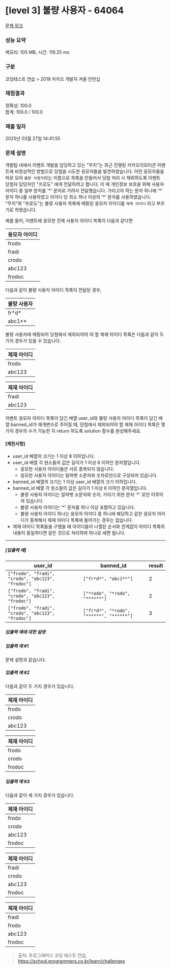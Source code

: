# [level 3] 불량 사용자 - 64064 

[문제 링크](https://school.programmers.co.kr/learn/courses/30/lessons/64064) 

### 성능 요약

메모리: 105 MB, 시간: 119.25 ms

### 구분

코딩테스트 연습 > 2019 카카오 개발자 겨울 인턴십

### 채점결과

정확성: 100.0<br/>합계: 100.0 / 100.0

### 제출 일자

2025년 03월 27일 14:41:55

### 문제 설명

<p>개발팀 내에서 이벤트 개발을 담당하고 있는 "무지"는 최근 진행된 카카오이모티콘 이벤트에 비정상적인 방법으로 당첨을 시도한 응모자들을 발견하였습니다. 이런 응모자들을 따로 모아 <code>불량 사용자</code>라는 이름으로 목록을 만들어서 당첨 처리 시 제외하도록 이벤트 당첨자 담당자인 "프로도" 에게 전달하려고 합니다. 이 때 개인정보 보호을 위해 사용자 아이디 중 일부 문자를 '*' 문자로 가려서 전달했습니다. 가리고자 하는 문자 하나에 '*' 문자 하나를 사용하였고 아이디 당 최소 하나 이상의 '*' 문자를 사용하였습니다.<br>
"무지"와 "프로도"는 불량 사용자 목록에 매핑된 응모자 아이디를 <code>제재 아이디</code> 라고 부르기로 하였습니다.</p>

<p>예를 들어, 이벤트에 응모한 전체 사용자 아이디 목록이 다음과 같다면</p>
<table class="table">
        <thead><tr>
<th>응모자 아이디</th>
</tr>
</thead>
        <tbody><tr>
<td>frodo</td>
</tr>
<tr>
<td>fradi</td>
</tr>
<tr>
<td>crodo</td>
</tr>
<tr>
<td>abc123</td>
</tr>
<tr>
<td>frodoc</td>
</tr>
</tbody>
      </table>
<p>다음과 같이 불량 사용자 아이디 목록이 전달된 경우,</p>
<table class="table">
        <thead><tr>
<th>불량 사용자</th>
</tr>
</thead>
        <tbody><tr>
<td>fr*d*</td>
</tr>
<tr>
<td>abc1**</td>
</tr>
</tbody>
      </table>
<p>불량 사용자에 매핑되어 당첨에서 제외되어야 야 할 제재 아이디 목록은 다음과 같이 두 가지 경우가 있을 수 있습니다.</p>
<table class="table">
        <thead><tr>
<th>제재 아이디</th>
</tr>
</thead>
        <tbody><tr>
<td>frodo</td>
</tr>
<tr>
<td>abc123</td>
</tr>
</tbody>
      </table><table class="table">
        <thead><tr>
<th>제재 아이디</th>
</tr>
</thead>
        <tbody><tr>
<td>fradi</td>
</tr>
<tr>
<td>abc123</td>
</tr>
</tbody>
      </table>
<p>이벤트 응모자 아이디 목록이 담긴 배열 user_id와 불량 사용자 아이디 목록이 담긴 배열 banned_id가 매개변수로 주어질 때, 당첨에서 제외되어야 할 제재 아이디 목록은 몇가지 경우의 수가 가능한 지 return 하도록 solution 함수를 완성해주세요.</p>

<h4><strong>[제한사항]</strong></h4>

<ul>
<li>user_id 배열의 크기는 1 이상 8 이하입니다.</li>
<li>user_id 배열 각 원소들의 값은 길이가 1 이상 8 이하인 문자열입니다.

<ul>
<li>응모한 사용자 아이디들은 서로 중복되지 않습니다.</li>
<li>응모한 사용자 아이디는 알파벳 소문자와 숫자로만으로 구성되어 있습니다.</li>
</ul></li>
<li>banned_id 배열의 크기는 1 이상 user_id 배열의 크기 이하입니다.</li>
<li>banned_id 배열 각 원소들의 값은 길이가 1 이상 8 이하인 문자열입니다.

<ul>
<li>불량 사용자 아이디는 알파벳 소문자와 숫자, 가리기 위한 문자 '*' 로만 이루어져 있습니다.</li>
<li>불량 사용자 아이디는 '*' 문자를 하나 이상 포함하고 있습니다.</li>
<li>불량 사용자 아이디 하나는 응모자 아이디 중 하나에 해당하고 같은 응모자 아이디가 중복해서 제재 아이디 목록에 들어가는 경우는 없습니다.</li>
</ul></li>
<li>제재 아이디 목록들을 구했을 때 아이디들이 나열된 순서와 관계없이 아이디 목록의 내용이 동일하다면 같은 것으로 처리하여 하나로 세면 됩니다.</li>
</ul>

<hr>

<h5><strong>[입출력 예]</strong></h5>
<table class="table">
        <thead><tr>
<th>user_id</th>
<th>banned_id</th>
<th>result</th>
</tr>
</thead>
        <tbody><tr>
<td><code>["frodo", "fradi", "crodo", "abc123", "frodoc"]</code></td>
<td><code>["fr*d*", "abc1**"]</code></td>
<td>2</td>
</tr>
<tr>
<td><code>["frodo", "fradi", "crodo", "abc123", "frodoc"]</code></td>
<td><code>["*rodo", "*rodo", "******"]</code></td>
<td>2</td>
</tr>
<tr>
<td><code>["frodo", "fradi", "crodo", "abc123", "frodoc"]</code></td>
<td><code>["fr*d*", "*rodo", "******", "******"]</code></td>
<td>3</td>
</tr>
</tbody>
      </table>
<h5><strong>입출력 예에 대한 설명</strong></h5>

<h5><strong>입출력 예 #1</strong></h5>

<p>문제 설명과 같습니다.</p>

<h5><strong>입출력 예 #2</strong></h5>

<p>다음과 같이 두 가지 경우가 있습니다.</p>
<table class="table">
        <thead><tr>
<th>제재 아이디</th>
</tr>
</thead>
        <tbody><tr>
<td>frodo</td>
</tr>
<tr>
<td>crodo</td>
</tr>
<tr>
<td>abc123</td>
</tr>
</tbody>
      </table><table class="table">
        <thead><tr>
<th>제재 아이디</th>
</tr>
</thead>
        <tbody><tr>
<td>frodo</td>
</tr>
<tr>
<td>crodo</td>
</tr>
<tr>
<td>frodoc</td>
</tr>
</tbody>
      </table>
<h5><strong>입출력 예 #3</strong></h5>

<p>다음과 같이 세 가지 경우가 있습니다.</p>
<table class="table">
        <thead><tr>
<th>제재 아이디</th>
</tr>
</thead>
        <tbody><tr>
<td>frodo</td>
</tr>
<tr>
<td>crodo</td>
</tr>
<tr>
<td>abc123</td>
</tr>
<tr>
<td>frodoc</td>
</tr>
</tbody>
      </table><table class="table">
        <thead><tr>
<th>제재 아이디</th>
</tr>
</thead>
        <tbody><tr>
<td>fradi</td>
</tr>
<tr>
<td>crodo</td>
</tr>
<tr>
<td>abc123</td>
</tr>
<tr>
<td>frodoc</td>
</tr>
</tbody>
      </table><table class="table">
        <thead><tr>
<th>제재 아이디</th>
</tr>
</thead>
        <tbody><tr>
<td>fradi</td>
</tr>
<tr>
<td>frodo</td>
</tr>
<tr>
<td>abc123</td>
</tr>
<tr>
<td>frodoc</td>
</tr>
</tbody>
      </table>

> 출처: 프로그래머스 코딩 테스트 연습, https://school.programmers.co.kr/learn/challenges